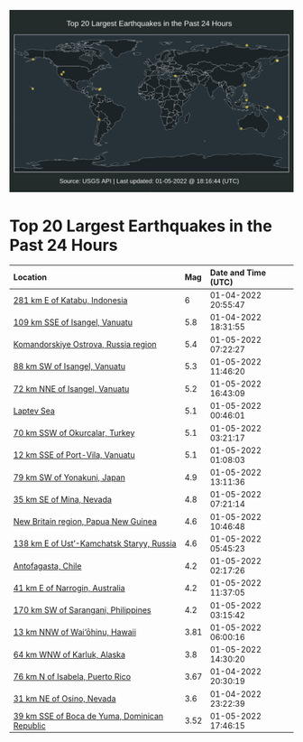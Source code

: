 ![Map](./map.png)

# Top 20 Largest Earthquakes in the Past 24 Hours

| Location | Mag | Date and Time (UTC) |
|:---|:---|:---|
| [281 km E of Katabu, Indonesia](https://earthquake.usgs.gov/earthquakes/eventpage/us7000g90c) | 6 | 01-04-2022 20:55:47 |
| [109 km SSE of Isangel, Vanuatu](https://earthquake.usgs.gov/earthquakes/eventpage/us7000g8zf) | 5.8 | 01-04-2022 18:31:55 |
| [Komandorskiye Ostrova, Russia region](https://earthquake.usgs.gov/earthquakes/eventpage/us7000g963) | 5.4 | 01-05-2022 07:22:27 |
| [88 km SW of Isangel, Vanuatu](https://earthquake.usgs.gov/earthquakes/eventpage/us7000g97b) | 5.3 | 01-05-2022 11:46:20 |
| [72 km NNE of Isangel, Vanuatu](https://earthquake.usgs.gov/earthquakes/eventpage/us7000g9aj) | 5.2 | 01-05-2022 16:43:09 |
| [Laptev Sea](https://earthquake.usgs.gov/earthquakes/eventpage/us7000g93q) | 5.1 | 01-05-2022 00:46:01 |
| [70 km SSW of Okurcalar, Turkey](https://earthquake.usgs.gov/earthquakes/eventpage/us7000g94d) | 5.1 | 01-05-2022 03:21:17 |
| [12 km SSE of Port-Vila, Vanuatu](https://earthquake.usgs.gov/earthquakes/eventpage/us7000g93v) | 5.1 | 01-05-2022 01:08:03 |
| [79 km SW of Yonakuni, Japan](https://earthquake.usgs.gov/earthquakes/eventpage/us7000g97l) | 4.9 | 01-05-2022 13:11:36 |
| [35 km SE of Mina, Nevada](https://earthquake.usgs.gov/earthquakes/eventpage/nn00831033) | 4.8 | 01-05-2022 07:21:14 |
| [New Britain region, Papua New Guinea](https://earthquake.usgs.gov/earthquakes/eventpage/us7000g973) | 4.6 | 01-05-2022 10:46:48 |
| [138 km E of Ust’-Kamchatsk Staryy, Russia](https://earthquake.usgs.gov/earthquakes/eventpage/us7000g95j) | 4.6 | 01-05-2022 05:45:23 |
| [Antofagasta, Chile](https://earthquake.usgs.gov/earthquakes/eventpage/us7000g943) | 4.2 | 01-05-2022 02:17:26 |
| [41 km E of Narrogin, Australia](https://earthquake.usgs.gov/earthquakes/eventpage/us7000g979) | 4.2 | 01-05-2022 11:37:05 |
| [170 km SW of Sarangani, Philippines](https://earthquake.usgs.gov/earthquakes/eventpage/us7000g94j) | 4.2 | 01-05-2022 03:15:42 |
| [13 km NNW of Wai‘ōhinu, Hawaii](https://earthquake.usgs.gov/earthquakes/eventpage/hv72858117) | 3.81 | 01-05-2022 06:00:16 |
| [64 km WNW of Karluk, Alaska](https://earthquake.usgs.gov/earthquakes/eventpage/ak0228i79ud) | 3.8 | 01-05-2022 14:30:20 |
| [76 km N of Isabela, Puerto Rico](https://earthquake.usgs.gov/earthquakes/eventpage/pr2022004008) | 3.67 | 01-04-2022 20:30:19 |
| [31 km NE of Osino, Nevada](https://earthquake.usgs.gov/earthquakes/eventpage/nn00831000) | 3.6 | 01-04-2022 23:22:39 |
| [39 km SSE of Boca de Yuma, Dominican Republic](https://earthquake.usgs.gov/earthquakes/eventpage/pr2022005002) | 3.52 | 01-05-2022 17:46:15 |
